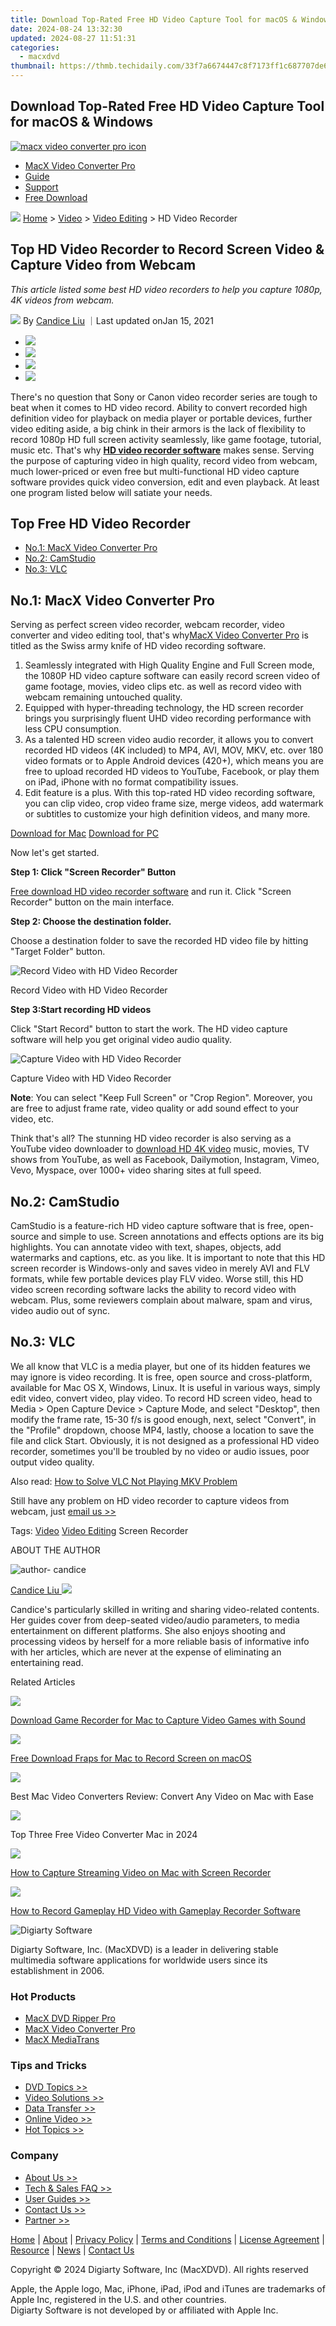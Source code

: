 ```yaml
---
title: Download Top-Rated Free HD Video Capture Tool for macOS & Windows
date: 2024-08-24 13:32:30
updated: 2024-08-27 11:51:31
categories:
  - macxdvd
thumbnail: https://thmb.techidaily.com/33f7a6674447c8f7173ff1c687707de6ab2b192d47bf8afae9f7fe02b3355e59.jpg
---
```


## Download Top-Rated Free HD Video Capture Tool for macOS & Windows

[![macx video converter pro icon](https://www.macxdvd.com/mac-dvd-video-converter-how-to/../image-style/new-seo/icon11.png)](https://tools.techidaily.com/macxdvd/products/)

* [MacX Video Converter Pro](https://tools.techidaily.com/macxdvd/products/)
* [Guide](https://tools.techidaily.com/macxdvd/products/)
* [Support](https://tools.techidaily.com/macxdvd/products/)
* [Free Download](https://tools.techidaily.com/macxdvd/products/)



![](https://www.macxdvd.com/mac-dvd-video-converter-how-to/../image-style/new-seo/icon7.png) [Home](https://tools.techidaily.com/macxdvd/products/) \> [Video](https://tools.techidaily.com/macxdvd/products/) \> [Video Editing](https://tools.techidaily.com/macxdvd/products/) \> HD Video Recorder

## Top HD Video Recorder to Record Screen Video & Capture Video from Webcam 



_This article listed some best HD video recorders to help you capture 1080p, 4K videos from webcam._ 

![](https://www.macxdvd.com/mac-dvd-video-converter-how-to/../image-style/new-seo/icon6.png) By [Candice Liu](https://tools.techidaily.com/macxdvd/products/) ｜Last updated onJan 15, 2021 

* [![](https://www.macxdvd.com/mac-dvd-video-converter-how-to/../image-style/new-seo/share-fa.jpg)](https://www.facebook.com/sharer/sharer.php?u=https://www.macxdvd.com/mac-dvd-video-converter-how-to/hd-video-recorder-record-1080p-4k-hd.htm)
* [![](https://www.macxdvd.com/mac-dvd-video-converter-how-to/../image-style/new-seo/share-tw.jpg)](https://twitter.com/intent/tweet?url=https://www.macxdvd.com/mac-dvd-video-converter-how-to/hd-video-recorder-record-1080p-4k-hd.htm)
* [![](https://www.macxdvd.com/mac-dvd-video-converter-how-to/../image-style/new-seo/share-go.jpg)](https://pinterest.com/pin/create/button/?url=https://www.macxdvd.com/mac-dvd-video-converter-how-to/hd-video-recorder-record-1080p-4k-hd.htm)
* [![](https://www.macxdvd.com/mac-dvd-video-converter-how-to/../image-style/new-seo/share-in.jpg)](https://www.linkedin.com/shareArticle?mini=true&url=https://www.macxdvd.com/mac-dvd-video-converter-how-to/hd-video-recorder-record-1080p-4k-hd.htm&title=&summary=https://www.macxdvd.com/mac-dvd-video-converter-how-to/hd-video-recorder-record-1080p-4k-hd.htm&source=)

There's no question that Sony or Canon video recorder series are tough to beat when it comes to HD video record. Ability to convert recorded high definition video for playback on media player or portable devices, further video editing aside, a big chink in their armors is the lack of flexibility to record 1080p HD full screen activity seamlessly, like game footage, tutorial, music etc. That's why **[HD video recorder software](https://tools.techidaily.com/macxdvd/products/)** makes sense. Serving the purpose of capturing video in high quality, record video from webcam, much lower-priced or even free but multi-functional HD video capture software provides quick video conversion, edit and even playback. At least one program listed below will satiate your needs. 

## Top Free HD Video Recorder

* [No.1: MacX Video Converter Pro](https://tools.techidaily.com/macxdvd/products/)
* [No.2: CamStudio](https://tools.techidaily.com/macxdvd/products/)
* [No.3: VLC](https://tools.techidaily.com/macxdvd/products/)

## No.1: MacX Video Converter Pro 

Serving as perfect screen video recorder, webcam recorder, video converter and video editing tool, that's why[MacX Video Converter Pro](https://tools.techidaily.com/macxdvd/products/) is titled as the Swiss army knife of HD video recording software. 

1. Seamlessly integrated with High Quality Engine and Full Screen mode, the 1080P HD video capture software can easily record screen video of game footage, movies, video clips etc. as well as record video with webcam remaining untouched quality.
2. Equipped with hyper-threading technology, the HD screen recorder brings you surprisingly fluent UHD video recording performance with less CPU consumption.
3. As a talented HD screen video audio recorder, it allows you to convert recorded HD videos (4K included) to MP4, AVI, MOV, MKV, etc. over 180 video formats or to Apple Android devices (420+), which means you are free to upload recorded HD videos to YouTube, Facebook, or play them on iPad, iPhone with no format compatibility issues.
4. Edit feature is a plus. With this top-rated HD video recording software, you can clip video, crop video frame size, merge videos, add watermark or subtitles to customize your high definition videos, and many more.

[Download for Mac](https://tools.techidaily.com/macxdvd/products/) [Download for PC](https://tools.techidaily.com/macxdvd/products/) 

Now let's get started.

**Step 1: Click "Screen Recorder" Button**

[Free download HD video recorder software](https://tools.techidaily.com/macxdvd/products/) and run it. Click "Screen Recorder" button on the main interface. 

**Step 2: Choose the destination folder.**

Choose a destination folder to save the recorded HD video file by hitting "Target Folder" button. 

![Record Video with HD Video Recorder](https://www.macxdvd.com/mac-dvd-video-converter-how-to/article-image/wz-mvcp-record.png) 

Record Video with HD Video Recorder

**Step 3:Start recording HD videos**

Click "Start Record" button to start the work. The HD video capture software will help you get original video audio quality. 

![Capture Video with HD Video Recorder](https://www.macxdvd.com/mac-dvd-video-converter-how-to/article-image/wz-mvcp-071101.jpg) 

Capture Video with HD Video Recorder

**Note**: You can select "Keep Full Screen" or "Crop Region". Moreover, you are free to adjust frame rate, video quality or add sound effect to your video, etc. 

Think that's all? The stunning HD video recorder is also serving as a YouTube video downloader to [download HD 4K video](https://tools.techidaily.com/macxdvd/products/) music, movies, TV shows from YouTube, as well as Facebook, Dailymotion, Instagram, Vimeo, Vevo, Myspace, over 1000+ video sharing sites at full speed. 

## No.2: CamStudio

CamStudio is a feature-rich HD video capture software that is free, open-source and simple to use. Screen annotations and effects options are its big highlights. You can annotate video with text, shapes, objects, add watermarks and captions, etc. as you like. It is important to note that this HD screen recorder is Windows-only and saves video in merely AVI and FLV formats, while few portable devices play FLV video. Worse still, this HD video screen recording software lacks the ability to record video with webcam. Plus, some reviewers complain about malware, spam and virus, video audio out of sync. 

## No.3: VLC

We all know that VLC is a media player, but one of its hidden features we may ignore is video recording. It is free, open source and cross-platform, available for Mac OS X, Windows, Linux. It is useful in various ways, simply edit video, convert video, play video. To record HD screen video, head to Media > Open Capture Device > Capture Mode, and select "Desktop", then modify the frame rate, 15-30 f/s is good enough, next, select "Convert", in the "Profile" dropdown, choose MP4, lastly, choose a location to save the file and click Start. Obviously, it is not designed as a professional HD video recorder, sometimes you'll be troubled by no video or audio issues, poor output video quality. 

 Also read: [How to Solve VLC Not Playing MKV Problem](https://tools.techidaily.com/macxdvd/products/)

Still have any problem on HD video recorder to capture videos from webcam, just [email us >>](https://tools.techidaily.com/macxdvd/products/)

Tags: [Video](https://tools.techidaily.com/macxdvd/products/) [Video Editing](https://tools.techidaily.com/macxdvd/products/) Screen Recorder 

ABOUT THE AUTHOR

![author- candice](https://www.macxdvd.com/mac-dvd-video-converter-how-to/../image-style/new-seo/candice.png) 

[Candice Liu ![](https://www.macxdvd.com/mac-dvd-video-converter-how-to/../image-style/new-seo/share-in1.jpg)](https://www.linkedin.com/in/candice-liu-444483a3/) 

Candice's particularly skilled in writing and sharing video-related contents. Her guides cover from deep-seated video/audio parameters, to media entertainment on different platforms. She also enjoys shooting and processing videos by herself for a more reliable basis of informative info with her articles, which are never at the expense of eliminating an entertaining read.



Related Articles

![](https://www.macxdvd.com/mac-dvd-video-converter-how-to/../image-style/new-seo/pic7.jpg)

[Download Game Recorder for Mac to Capture Video Games with Sound](https://tools.techidaily.com/macxdvd/products/)

![](https://www.macxdvd.com/mac-dvd-video-converter-how-to/../image-style/new-seo/pic6.jpg)

[Free Download Fraps for Mac to Record Screen on macOS](https://tools.techidaily.com/macxdvd/products/)

![](https://www.macxdvd.com/mac-dvd-video-converter-how-to/../image-style/new-seo/pic5.jpg)

 Best Mac Video Converters Review: Convert Any Video on Mac with Ease

![](https://www.macxdvd.com/mac-dvd-video-converter-how-to/../image-style/new-seo/pic4.jpg)

 Top Three Free Video Converter Mac in 2024

![](https://www.macxdvd.com/mac-dvd-video-converter-how-to/../image-style/new-seo/pic3.jpg)

[How to Capture Streaming Video on Mac with Screen Recorder](https://tools.techidaily.com/macxdvd/products/) 

![](https://www.macxdvd.com/mac-dvd-video-converter-how-to/../image-style/new-seo/pic2.jpg)

[How to Record Gameplay HD Video with Gameplay Recorder Software](https://tools.techidaily.com/macxdvd/products/) 



![Digiarty Software](https://www.macxdvd.com/mac-dvd-video-converter-how-to/../icon/logo.png) 

Digiarty Software, Inc. (MacXDVD) is a leader in delivering stable multimedia software applications for worldwide users since its establishment in 2006.

### Hot Products

* [MacX DVD Ripper Pro](https://tools.techidaily.com/macxdvd/products/)
* [MacX Video Converter Pro](https://tools.techidaily.com/macxdvd/products/)
* [MacX MediaTrans](https://tools.techidaily.com/macxdvd/products/)

### Tips and Tricks

* [DVD Topics >>](https://tools.techidaily.com/macxdvd/products/)
* [Video Solutions >>](https://tools.techidaily.com/macxdvd/products/)
* [Data Transfer >>](https://tools.techidaily.com/macxdvd/products/)
* [Online Video >>](https://tools.techidaily.com/macxdvd/products/)
* [Hot Topics >>](https://tools.techidaily.com/macxdvd/products/)

### Company

* [About Us >>](https://tools.techidaily.com/macxdvd/products/)
* [Tech & Sales FAQ >>](https://tools.techidaily.com/macxdvd/products/)
* [User Guides >>](https://tools.techidaily.com/macxdvd/products/)
* [Contact Us >>](https://tools.techidaily.com/macxdvd/products/)
* [Partner >>](https://tools.techidaily.com/macxdvd/products/)



[Home](https://tools.techidaily.com/macxdvd/products/) | [About](https://tools.techidaily.com/macxdvd/products/) | [Privacy Policy](https://tools.techidaily.com/macxdvd/products/) | [Terms and Conditions](https://tools.techidaily.com/macxdvd/products/) | [License Agreement](https://tools.techidaily.com/macxdvd/products/) | [Resource](https://tools.techidaily.com/macxdvd/products/) | [News](https://tools.techidaily.com/macxdvd/products/) | [Contact Us](https://tools.techidaily.com/macxdvd/products/)

Copyright © 2024 Digiarty Software, Inc (MacXDVD). All rights reserved

Apple, the Apple logo, Mac, iPhone, iPad, iPod and iTunes are trademarks of Apple Inc, registered in the U.S. and other countries.  
 Digiarty Software is not developed by or affiliated with Apple Inc.

<ins class="adsbygoogle"
     style="display:block"
     data-ad-format="autorelaxed"
     data-ad-client="ca-pub-7571918770474297"
     data-ad-slot="1223367746"></ins>



<ins class="adsbygoogle"
     style="display:block"
     data-ad-client="ca-pub-7571918770474297"
     data-ad-slot="8358498916"
     data-ad-format="auto"
     data-full-width-responsive="true"></ins>
